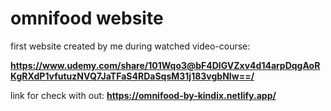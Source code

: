 # omnifood website 
first website created by me during watched video-course:

<b> https://www.udemy.com/share/101Wqo3@bF4DlGVZxv4d14arpDqgAoRKgRXdP1vfutuzNVQ7JaTFaS4RDaSqsM31j183vgbNIw==/ </b>


link for check with out:
<b> https://omnifood-by-kindix.netlify.app/ </b>
